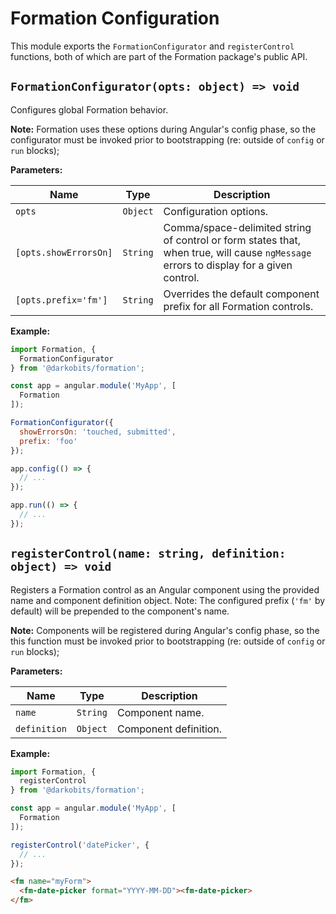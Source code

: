 # Formation Configuration

This module exports the `FormationConfigurator` and `registerControl` functions, both of which are part of the Formation package's public API.


## `FormationConfigurator(opts: object) => void`

Configures global Formation behavior.

**Note:** Formation uses these options during Angular's config phase, so the configurator must be invoked prior to bootstrapping (re: outside of `config` or `run` blocks);

**Parameters:**

|Name|Type|Description|
|---|---|---|
|`opts`|`Object`|Configuration options.|
|`[opts.showErrorsOn]`|`String`|Comma/space-delimited string of control or form states that, when true, will cause `ngMessage` errors to display for a given control.|
|`[opts.prefix='fm']`|`String`|Overrides the default component prefix for all Formation controls.|

**Example:**

```js
import Formation, {
  FormationConfigurator
} from '@darkobits/formation';

const app = angular.module('MyApp', [
  Formation
]);

FormationConfigurator({
  showErrorsOn: 'touched, submitted',
  prefix: 'foo'
});

app.config(() => {
  // ...
});

app.run(() => {
  // ...
});
```

## `registerControl(name: string, definition: object) => void`

Registers a Formation control as an Angular component using the provided name and component definition object. Note: The configured prefix (`'fm'` by default) will be prepended to the component's name.

**Note:** Components will be registered during Angular's config phase, so the this function must be invoked prior to bootstrapping (re: outside of `config` or `run` blocks);

**Parameters:**

|Name|Type|Description|
|---|---|---|
|`name`|`String`|Component name.|
|`definition`|`Object`|Component definition.|

**Example:**

```js
import Formation, {
  registerControl
} from '@darkobits/formation';

const app = angular.module('MyApp', [
  Formation
]);

registerControl('datePicker', {
  // ...
});
```

```html
<fm name="myForm">
  <fm-date-picker format="YYYY-MM-DD"><fm-date-picker>
</fm>
```

